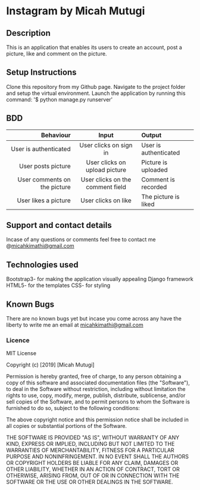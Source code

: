 # Instagram by Micah Mutugi
## Description
This is an application that enables its users to create an account, post a picture, like and comment on the picture.
## Setup Instructions
Clone this repository from my Github page.
Navigate to the project folder and setup the virtual environment. 
Launch the application by running this command: '$ python manage.py runserver'
## BDD
|   Behaviour           |   Input                 |  Output               |
|----------------------:|:-----------------------:|:----------------------|
|User is authenticated  | User clicks on sign in | User is authenticated  |
|User posts picture     | User clicks on upload picture | Picture is uploaded|
| User comments on the picture| User clicks on the comment field| Comment is recorded |
|User likes a picture | User clicks on like | The picture is liked|








## Support and contact details
Incase of any questions or comments feel free to contact me @micahkimathi@gmail.com
## Technologies used
Bootstrap3- for making the application visually appealing
Django framework
HTML5- for the templates
CSS- for styling
## Known Bugs 
There are no known bugs yet but incase you come across any have the liberty to write me an email at micahkimathi@gmail.com
### Licence
MIT License

Copyright (c) [2019] [Micah Mutugi]

Permission is hereby granted, free of charge, to any person obtaining a copy
of this software and associated documentation files (the "Software"), to deal
in the Software without restriction, including without limitation the rights
to use, copy, modify, merge, publish, distribute, sublicense, and/or sell
copies of the Software, and to permit persons to whom the Software is
furnished to do so, subject to the following conditions:

The above copyright notice and this permission notice shall be included in all
copies or substantial portions of the Software.

THE SOFTWARE IS PROVIDED "AS IS", WITHOUT WARRANTY OF ANY KIND, EXPRESS OR
IMPLIED, INCLUDING BUT NOT LIMITED TO THE WARRANTIES OF MERCHANTABILITY,
FITNESS FOR A PARTICULAR PURPOSE AND NONINFRINGEMENT. IN NO EVENT SHALL THE
AUTHORS OR COPYRIGHT HOLDERS BE LIABLE FOR ANY CLAIM, DAMAGES OR OTHER
LIABILITY, WHETHER IN AN ACTION OF CONTRACT, TORT OR OTHERWISE, ARISING FROM,
OUT OF OR IN CONNECTION WITH THE SOFTWARE OR THE USE OR OTHER DEALINGS IN THE
SOFTWARE.